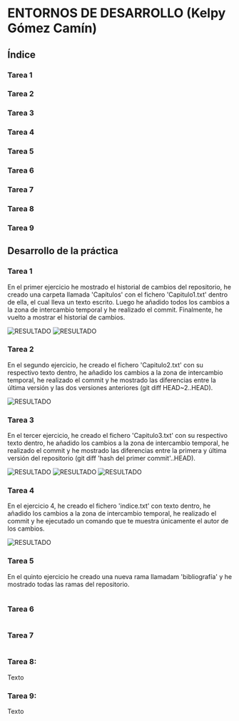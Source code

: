 # ENTORNOS DE DESARROLLO (Kelpy Gómez Camín)

## Índice

### Tarea 1
### Tarea 2
### Tarea 3 
### Tarea 4 
### Tarea 5 
### Tarea 6 
### Tarea 7
### Tarea 8
### Tarea 9


## Desarrollo de la práctica
### Tarea 1
En el primer ejercicio he mostrado el historial de cambios del repositorio, he creado una carpeta llamada 'Capítulos' con el fichero 'Capitulo1.txt' dentro de ella, el cual lleva un texto escrito. Luego he añadido todos los cambios a la zona de intercambio temporal y he realizado el commit. Finalmente, he vuelto a mostrar el historial de cambios.

![RESULTADO](https://github.com/kelpygomez/Libro/blob/main/TareaGit/img/imagen1.png)
![RESULTADO](https://github.com/kelpygomez/Libro/blob/main/TareaGit/img/imagen2.png)

### Tarea 2
En el segundo ejercicio, he creado el fichero 'Capitulo2.txt' con su respectivo texto dentro, he añadido los cambios a la zona de intercambio temporal, he realizado el commit y he mostrado las diferencias entre la última versión y las dos versiones anteriores (git diff HEAD~2..HEAD).

![RESULTADO](https://github.com/kelpygomez/Libro/blob/main/TareaGit/img/imagen3ej2.png)

### Tarea 3
En el tercer ejercicio, he creado el fichero 'Capitulo3.txt' con su respectivo texto dentro, he añadido los cambios a la zona de intercambio temporal, he realizado el commit y he mostrado las diferencias entre la primera y última versión del repositorio (git diff 'hash del primer commit'..HEAD).

![RESULTADO](https://github.com/kelpygomez/Libro/blob/main/TareaGit/img/imagen4ej3(1).png)
![RESULTADO](https://github.com/kelpygomez/Libro/blob/main/TareaGit/img/imagen5ej3(2).png)
![RESULTADO](https://github.com/kelpygomez/Libro/blob/main/TareaGit/img/imagen6ej3(3).png)

### Tarea 4
En el ejercicio 4, he creado el fichero 'indice.txt' con texto dentro, he añadido los cambios a la zona de intercambio temporal, he realizado el commit y he ejecutado un comando que te muestra únicamente el autor de los cambios.

![RESULTADO](https://github.com/kelpygomez/Libro/blob/main/TareaGit/img/imagen6ej3(3).png)

### Tarea 5
En  el quinto ejercicio he creado una nueva rama llamadam 'bibliografía' y he mostrado todas las ramas del repositorio.

![<RESULTADO>](<>)


### Tarea 6


![<RESULTADO>](<>)

### Tarea 7

![<RESULTADO>](<>)

### Tarea 8:
Texto
![<img>](<img>)

### Tarea 9:
Texto
![<img>](<img>)
